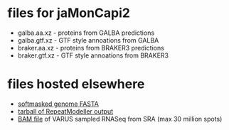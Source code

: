 # files for jaMonCapi2
* galba.aa.xz - proteins from GALBA predictions
* galba.gtf.xz - GTF style annoations from GALBA
* braker.aa.xz - proteins from BRAKER3 predictions
* braker.gtf.xz - GTF style annoations from BRAKER3

# files hosted elsewhere
* [softmasked genome FASTA](https://asg_hubs.cog.sanger.ac.uk/jaMonCapi2/jaMonCapi2.fa.masked)
* [tarball of RepeatModeller output](https://asg_hubs.cog.sanger.ac.uk/jaMonCapi2/jaMonCapi2.tar.xz)
* [BAM file](https://asg_hubs.cog.sanger.ac.uk/jaMonCapi2/VARUS.bam) of VARUS sampled RNASeq from SRA (max 30 million spots)

